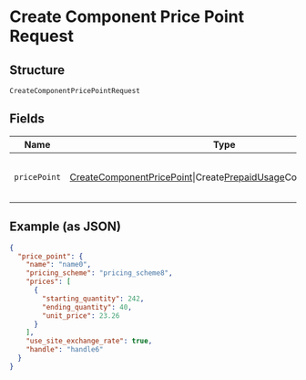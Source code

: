 
# Create Component Price Point Request

## Structure

`CreateComponentPricePointRequest`

## Fields

| Name | Type | Tags | Description | Getter | Setter |
|  --- | --- | --- | --- | --- | --- |
| `pricePoint` | [CreateComponentPricePoint](../../doc/models/create-component-price-point.md)\|Create[PrepaidUsage](../../doc/models/prepaid-usage.md)ComponentPricePoint | Required | This is a container for any-of cases. | getPricePoint(): | setPricePoint( pricePoint): void |

## Example (as JSON)

```json
{
  "price_point": {
    "name": "name0",
    "pricing_scheme": "pricing_scheme8",
    "prices": [
      {
        "starting_quantity": 242,
        "ending_quantity": 40,
        "unit_price": 23.26
      }
    ],
    "use_site_exchange_rate": true,
    "handle": "handle6"
  }
}
```

